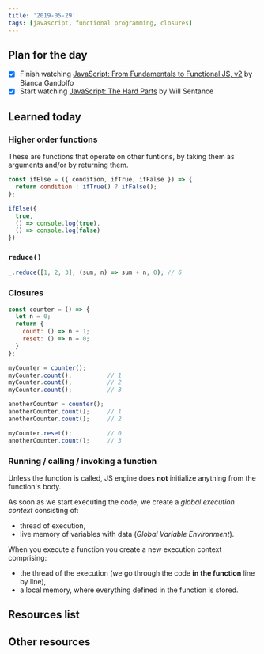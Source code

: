 ```yaml
---
title: '2019-05-29'
tags: [javascript, functional programming, closures]
---
```


## Plan for the day

- [x] Finish watching [JavaScript: From Fundamentals to Functional JS, v2](https://frontendmasters.com/courses/js-fundamentals-functional-v2/) by Bianca Gandolfo
- [x] Start watching [JavaScript: The Hard Parts](https://frontendmasters.com/courses/javascript-hard-parts/) by Will Sentance

## Learned today

### Higher order functions

These are functions that operate on other funtions, by taking them as arguments and/or by returning them.

```javascript
const ifElse = ({ condition, ifTrue, ifFalse }) => {
  return condition : ifTrue() ? ifFalse();
};

ifElse({
  true,
  () => console.log(true),
  () => console.log(false)
})
```

### `reduce()`

```javascript
_.reduce([1, 2, 3], (sum, n) => sum + n, 0); // 6
```

### Closures

```javascript
const counter = () => {
  let n = 0;
  return {
    count: () => n + 1;
    reset: () => n = 0;
  }
};

myCounter = counter();
myCounter.count();          // 1
myCounter.count();          // 2
myCounter.count();          // 3

anotherCounter = counter();
anotherCounter.count();     // 1
anotherCounter.count();     // 2

myCounter.reset();          // 0
anotherCounter.count();     // 3
```

### Running / calling / invoking a function

Unless the function is called, JS engine does **not** initialize anything from the function's body.

As soon as we start executing the code, we create a _global execution context_ consisting of:

- thread of execution,
- live memory of variables with data (_Global Variable Environment_).

When you execute a function you create a new execution context comprising:

- the thread of the execution (we go through the code **in the function** line by line),
- a local memory, where everything defined in the function is stored.

## Resources list

## Other resources
